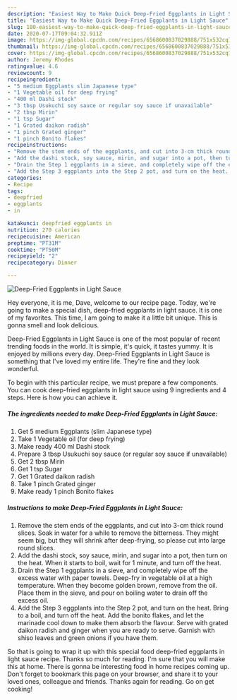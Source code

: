 ```yaml
---
description: "Easiest Way to Make Quick Deep-Fried Eggplants in Light Sauce"
title: "Easiest Way to Make Quick Deep-Fried Eggplants in Light Sauce"
slug: 180-easiest-way-to-make-quick-deep-fried-eggplants-in-light-sauce
date: 2020-07-17T09:04:32.911Z
image: https://img-global.cpcdn.com/recipes/6568600837029888/751x532cq70/deep-fried-eggplants-in-light-sauce-recipe-main-photo.jpg
thumbnail: https://img-global.cpcdn.com/recipes/6568600837029888/751x532cq70/deep-fried-eggplants-in-light-sauce-recipe-main-photo.jpg
cover: https://img-global.cpcdn.com/recipes/6568600837029888/751x532cq70/deep-fried-eggplants-in-light-sauce-recipe-main-photo.jpg
author: Jeremy Rhodes
ratingvalue: 4.6
reviewcount: 9
recipeingredient:
- "5 medium Eggplants slim Japanese type"
- "1 Vegetable oil for deep frying"
- "400 ml Dashi stock"
- "3 tbsp Usukuchi soy sauce or regular soy sauce if unavailable"
- "2 tbsp Mirin"
- "1 tsp Sugar"
- "1 Grated daikon radish"
- "1 pinch Grated ginger"
- "1 pinch Bonito flakes"
recipeinstructions:
- "Remove the stem ends of the eggplants, and cut into 3-cm thick round slices. Soak in water for a while to remove the bitterness. They might seem big, but they will shrink after deep-frying, so please cut into large round slices."
- "Add the dashi stock, soy sauce, mirin, and sugar into a pot, then turn on the heat. When it starts to boil, wait for 1 minute, and turn off the heat."
- "Drain the Step 1 eggplants in a sieve, and completely wipe off the excess water with paper towels. Deep-fry in vegetable oil at a high temperature. When they become golden brown, remove from the oil. Place them in the sieve, and pour on boiling water to drain off the excess oil."
- "Add the Step 3 eggplants into the Step 2 pot, and turn on the heat. Bring to a boil, and turn off the heat. Add the bonito flakes, and let the marinade cool down to make them absorb the flavour. Serve with grated daikon radish and ginger when you are ready to serve. Garnish with shiso leaves and green onions if you have them."
categories:
- Recipe
tags:
- deepfried
- eggplants
- in

katakunci: deepfried eggplants in 
nutrition: 270 calories
recipecuisine: American
preptime: "PT31M"
cooktime: "PT50M"
recipeyield: "2"
recipecategory: Dinner

---
```



![Deep-Fried Eggplants in Light Sauce](https://img-global.cpcdn.com/recipes/6568600837029888/751x532cq70/deep-fried-eggplants-in-light-sauce-recipe-main-photo.jpg)

Hey everyone, it is me, Dave, welcome to our recipe page. Today, we're going to make a special dish, deep-fried eggplants in light sauce. It is one of my favorites. This time, I am going to make it a little bit unique. This is gonna smell and look delicious.

Deep-Fried Eggplants in Light Sauce is one of the most popular of recent trending foods in the world. It is simple, it's quick, it tastes yummy. It is enjoyed by millions every day. Deep-Fried Eggplants in Light Sauce is something that I've loved my entire life. They're fine and they look wonderful.




To begin with this particular recipe, we must prepare a few components. You can cook deep-fried eggplants in light sauce using 9 ingredients and 4 steps. Here is how you can achieve it.

<!--inarticleads1-->

##### The ingredients needed to make Deep-Fried Eggplants in Light Sauce:

1. Get 5 medium Eggplants (slim Japanese type)
1. Take 1 Vegetable oil (for deep frying)
1. Make ready 400 ml Dashi stock
1. Prepare 3 tbsp Usukuchi soy sauce (or regular soy sauce if unavailable)
1. Get 2 tbsp Mirin
1. Get 1 tsp Sugar
1. Get 1 Grated daikon radish
1. Take 1 pinch Grated ginger
1. Make ready 1 pinch Bonito flakes




<!--inarticleads2-->

##### Instructions to make Deep-Fried Eggplants in Light Sauce:

1. Remove the stem ends of the eggplants, and cut into 3-cm thick round slices. Soak in water for a while to remove the bitterness. They might seem big, but they will shrink after deep-frying, so please cut into large round slices.
1. Add the dashi stock, soy sauce, mirin, and sugar into a pot, then turn on the heat. When it starts to boil, wait for 1 minute, and turn off the heat.
1. Drain the Step 1 eggplants in a sieve, and completely wipe off the excess water with paper towels. Deep-fry in vegetable oil at a high temperature. When they become golden brown, remove from the oil. Place them in the sieve, and pour on boiling water to drain off the excess oil.
1. Add the Step 3 eggplants into the Step 2 pot, and turn on the heat. Bring to a boil, and turn off the heat. Add the bonito flakes, and let the marinade cool down to make them absorb the flavour. Serve with grated daikon radish and ginger when you are ready to serve. Garnish with shiso leaves and green onions if you have them.




So that is going to wrap it up with this special food deep-fried eggplants in light sauce recipe. Thanks so much for reading. I'm sure that you will make this at home. There is gonna be interesting food in home recipes coming up. Don't forget to bookmark this page on your browser, and share it to your loved ones, colleague and friends. Thanks again for reading. Go on get cooking!
